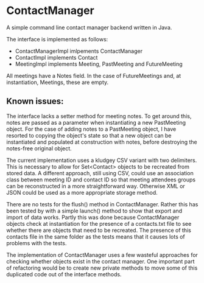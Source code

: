 ContactManager
==============

A simple command line contact manager backend written in Java.

The interface is implemented as follows:
- ContactManagerImpl imlpements ContactManager
- ContactImpl implements Contact
- MeetingImpl implements Meeting, PastMeeting and FutureMeeting

All meetings have a Notes field. In the case of FutureMeetings and, at instantiation, Meetings, these are empty.

Known issues:
-------------
The interface lacks a setter method for meeting notes. To get around this, notes are passed as a parameter when instantiating a new PastMeeting object. For the case of adding notes to a PastMeeting object, I have resorted to copying the object's state so that a new object can be instantiated and populated at construction with notes, before destroying the notes-free original object.

The current implementation uses a kludgey CSV variant with two delimiters. This is necessary to allow for Set\<Contact\> objects to be recreated from stored data. A different approach, still using CSV, could use an association class between meeting ID and contact ID so that meeting attendees groups can be reconstructed in a more straightforward way. Otherwise XML or JSON could be used as a more appropriate storage method.

There are no tests for the flush() method in ContactManager. Rather this has been tested by with a simple launch() method to show that export and import of data works. Partly this was done because ContactManager objects check at instantiation for the presence of a contacts.txt file to see whether there are objects that need to be recreated. The presence of this contacts file in the same folder as the tests means that it causes lots of problems with the tests.

The implementation of ContactManager uses a few wasteful approaches for checking whether objects exist in the contact manager. One important part of refactoring would be to create new private methods to move some of this duplicated code out of the interface methods.
